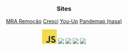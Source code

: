 <p align="center">
  <ul>
    <h3 align="center">
      Sites
    </h3>
    <div align="center">
      <a href="https://www.mraremocao.com.br" target="_blank">MRA Remoção</a>
      <a href="https://cresci.vercel.app/home" target="_blank">Cresci</a> 
      <a href="https://you-up.vercel.app/home" target="_blank">You-Up</a> 
      <a href="https://pandemap.vercel.app/home" target="_blank">Pandemap (nasa)</a> 
    </div> 
    <p align="center">
      <div align="center"><code><img height="40"
            src="https://raw.githubusercontent.com/github/explore/80688e429a7d4ef2fca1e82350fe8e3517d3494d/topics/javascript/javascript.png"></code>
        <code><img height="40" src="https://image.flaticon.com/icons/svg/226/226777.svg"></code>
        <code><img height="40" src="https://avatars0.githubusercontent.com/u/139426?s=200&v=4"></code>
        <code><img height="40" src="https://avatars0.githubusercontent.com/u/317776?s=200&v=4"></code>
        <code><img height="40" src="https://avatars1.githubusercontent.com/u/2918581?s=200&v=4"></code>
      </div>
    </p>
  </ul>
</p>
